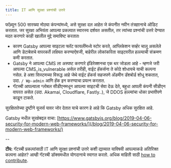 ```yaml
---
title: IT आणि सुरक्षा प्रश्नांची उत्तरे
---
```


फॉच्र्युन 500 सारख्या मोठ्या कंपन्यांमध्ये, असे सुरक्षा दल आहेत जे कंपनीत नवीन तंत्रज्ञानाचे ऑडिट करतात.
जर सुरक्षा अभियंता आपल्या प्रकल्पात स्वारस्य दर्शवत असतील, तर त्यांच्या प्रश्नांची उत्तरे देण्यात मदत करणारे काही खालील मुद्दे समाविष्ट करतातः
- कारण Gatsby आपल्या साइटला फ्लॅट फायलींमध्ये स्टोर करते, आप्लिकेशन सर्व्हर चालू असलेले आणि डेटाबेसचे वापरकर्ते लक्ष्यित करण्याऐवजी, बाहेरील लोकांकरिता साइटवरील हल्ल्याची संक्रमण कमी करतात.
- Gatsby ने आपल्या CMS ला अस्पष्ट करणारे इंडिरेक्शनचा एक थर जोडला आहे - म्हणजे जरी आपल्या CMS_is_vulnerable असेल तरीही, वाईट हॅकर्सना ते कोठे शोधायचे याची कल्पना नसेल. हे अशा सिस्टमच्या विरूद्ध आहे जेथे वाईट हॅकर्स सहजपणे अ‍ॅडमीन डॅशबोर्ड शोधू शकतात, उदा. `/ Wp-admin` आणि हॅक इन करण्याचा प्रयत्न करतात.
- गॅटस्बी आपल्याला ग्लोबल सीडीएनमधून आपल्या साइटची सेवा देऊ देते, बहुधा आपली कंपनी सीडीएन वापरत असेल (उदा. Akamai, Cloudflare, Fastly..), जे DDOS हल्ल्यांचा धोका प्रभावीपणे काढून टाकते.

सुरक्षिततेच्या द्रुष्टीने यूजर्स यावर जोर देतात याचे कारण हे आहे कि Gatsby अधिक सुरक्षित आहे.

Gatsby मधील सुरक्षेबद्दल वाचा: [https://www.gatsbyjs.org/blog/2019-04-06-security-for-modern-web-frameworks/](/blog/2019-04-06-security-for-modern-web-frameworks/)

--

**टीप:** गॅटस्बी प्रकल्पांसाठी IT आणि सुरक्षा प्रश्नांची उत्तरे कशी द्याव्यात याविषयी आपल्याकडे अतिरिक्त कल्पना आहेत? आम्ही गॅटस्बी डॉक्समधील योगदानाचे स्वागत करतो. अधिक माहिती साठी [how to contribute](/contributing/docs-contributions/).
